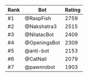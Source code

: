 Rank|Bot|Rating
---|---|---
#1|@RaspFish|2759
#2|@Nakshatra3|2515
#3|@NilatacBot|2409
#4|@OpeningsBot|2309
#5|@anti-bot|2153
#6|@CatNail|2079
#7|@pawnrobot|1903
